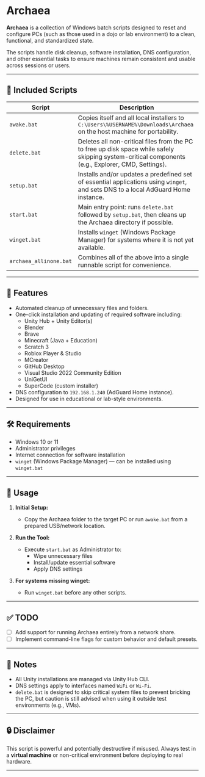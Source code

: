 # Archaea

**Archaea** is a collection of Windows batch scripts designed to reset and configure PCs (such as those used in a dojo or lab environment) to a clean, functional, and standardized state.

The scripts handle disk cleanup, software installation, DNS configuration, and other essential tasks to ensure machines remain consistent and usable across sessions or users.

---

## 📁 Included Scripts

| Script             | Description |
|--------------------|-------------|
| `awake.bat`        | Copies itself and all local installers to `C:\Users\%USERNAME%\Downloads\Archaea` on the host machine for portability. |
| `delete.bat`       | Deletes all non-critical files from the PC to free up disk space while safely skipping system-critical components (e.g., Explorer, CMD, Settings). |
| `setup.bat`        | Installs and/or updates a predefined set of essential applications using `winget`, and sets DNS to a local AdGuard Home instance. |
| `start.bat`        | Main entry point: runs `delete.bat` followed by `setup.bat`, then cleans up the Archaea directory if possible. |
| `winget.bat`       | Installs `winget` (Windows Package Manager) for systems where it is not yet available. |
| `archaea_allinone.bat` | Combines all of the above into a single runnable script for convenience. |

---

## 🔧 Features

- Automated cleanup of unnecessary files and folders.
- One-click installation and updating of required software including:
  - Unity Hub + Unity Editor(s)
  - Blender
  - Brave
  - Minecraft (Java + Education)
  - Scratch 3
  - Roblox Player & Studio
  - MCreator
  - GitHub Desktop
  - Visual Studio 2022 Community Edition
  - UniGetUI
  - SuperCode (custom installer)
- DNS configuration to `192.168.1.240` (AdGuard Home instance).
- Designed for use in educational or lab-style environments.

---

## 🛠️ Requirements

- Windows 10 or 11
- Administrator privileges
- Internet connection for software installation
- `winget` (Windows Package Manager) — can be installed using `winget.bat`

---

## 🚀 Usage

1. **Initial Setup:**
   - Copy the Archaea folder to the target PC or run `awake.bat` from a prepared USB/network location.

2. **Run the Tool:**
   - Execute `start.bat` as Administrator to:
     - Wipe unnecessary files
     - Install/update essential software
     - Apply DNS settings

3. **For systems missing winget:**
   - Run `winget.bat` before any other scripts.

---

## ✅ TODO

- [ ] Add support for running Archaea entirely from a network share.
- [ ] Implement command-line flags for custom behavior and default presets.

---

## 📎 Notes

- All Unity installations are managed via Unity Hub CLI.
- DNS settings apply to interfaces named `WiFi` or `Wi-Fi`.
- `delete.bat` is designed to skip critical system files to prevent bricking the PC, but caution is still advised when using it outside test environments (e.g., VMs).

---

## 🔒 Disclaimer

This script is powerful and potentially destructive if misused. Always test in a **virtual machine** or non-critical environment before deploying to real hardware.

---
